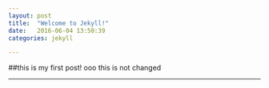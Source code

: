 ```yaml
---
layout: post
title:  "Welcome to Jekyll!"
date:   2016-06-04 13:50:39
categories: jekyll

---
```


##this is my first post!
ooo this is not changed
_ _ _

